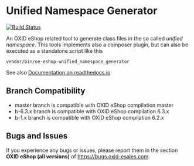 # Unified Namespace Generator

[![Build Status](https://travis-ci.org/OXID-eSales/oxideshop-unified-namespace-generator.svg?branch=master)](https://travis-ci.org/OXID-eSales/oxideshop-unified-namespace-generator)

An OXID eShop related tool to generate class files in the so called _unified namespace_.
This tools implements also a composer plugin, but can also be executed as a
  standalone script like this
 ```
 vendor/bin/oe-eshop-unified_namespace_generator
 ```

See also [Documentation on readthedocs.io](http://oxid-eshop-developer-documentation.readthedocs.io/en/latest/oxid_components/unified_namespace_generator.html)

Branch Compatibility
--------------------

* master branch is compatible with OXID eShop compilation master
* b-6.3.x branch is compatible with OXID eShop compilation 6.3.x
* b-1.x branch is compatible with OXID eShop compilation 6.2.x

## Bugs and Issues

If you experience any bugs or issues, please report them in the section **OXID eShop (all versions)** of https://bugs.oxid-esales.com.
